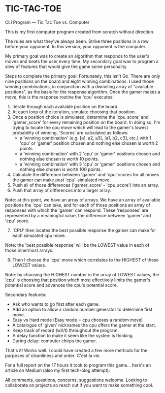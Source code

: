# TIC-TAC-TOE

CLI Program –– Tic Tac Toe vs. Computer

This is my first computer program created from scratch without direction.

The rules are what they've always been. Strike three positions in a row before your
opponent. In this version, your opponent is the computer.

My primary goal was to create an algorithm that responds to the
user's moves and beats the user every time. My secondary goal was to program a
slew of features that would give the game some personality.

Steps to complete the primary goal:
    Fortunately, this isn't Go. There are only nine positions on the board and
    eight winning combinations. I used those winning combinations, in conjunction
    with a dwindling array of "available positions", as the basis for the
    response algorithm. Once the gamer makes a move, this is the response routine
    the 'cpu' executes:

1. Iterate through each available position on the board.
2. At each loop of the iteration, simulate choosing that position.
3. Once a position choice is simulated, determine the 'cpu_score' and 'gamer_score'
   for every remaining position on the board. In doing so, I'm trying to locate the
   cpu move which will lead to the gamer's lowest probability of winning. 'Scores'
   are calculated as follows:
   - a 'winning combination' (e.g. [a1, a2, a3], [a1, b2, c3], etc.) with 1 'cpu'
     or 'gamer' position chosen and nothing else chosen is worth 2 points.
   - a 'winning combination' with 2 'cpu' or 'gamer' positions chosen and nothing
     else chosen is worth 10 points.
   - a 'winning combination' with 3 'cpu' or 'gamer' positions chosen and nothing
     else chosen is worth 100 points.
4. Calculate the difference between 'gamer' and 'cpu' scores for all moves
   the gamer can make post 'cpu'-simulated move.
5. Push all of those differences ('gamer_score' - 'cpu_score') into an array.
6. Push that array of differences into a larger array.

  Note: at this point, we have an array of arrays. We have an array of
  available positions the 'cpu' can take, and for each of those positions an array
  of responses with which the 'gamer' can respond. These 'responses' are
  represented by a meaningful value, the difference between 'gamer' and 'cpu' score.

7. 'CPU' then locates the best possible response the gamer can make for each
   simulated cpu move.

  Note: the 'best possible response' will be the LOWEST value in each of those
  innermost arrays.

8. Then I choose the 'cpu' move which correlates to the HIGHEST of these LOWEST
   values.

  Note: by choosing the HIGHEST number in the array of LOWEST values,
  the 'cpu' is choosing that position which most effectively limits the gamer's
  potential score and advances the cpu's potential score.

Secondary features:
  - Ask who wants to go first after each game.
  - Add an option to allow a random number generator to determine first move.
  - Easy vs Hard mode (Easy mode = cpu chooses a random move)
  - A catalogue of 'given' nicknames the cpu offers the gamer at the start.
  - Keep track of record (w/l/t) throughout the program.
  - A delay function to make it seem like the system is thinking.
  - During delay: computer chirps the gamer.

That's it! Works well. I could have created a few more methods for the purposes
of cleanliness and order. C'est la vie.

For a full report on the 17 hours it took to program this game... here's an
article on Medium (also my first tech-blog attempt):

All comments, questions, concerns, suggestions welcome. Looking to collaborate
on projects so reach out if you want to make something cool.  
